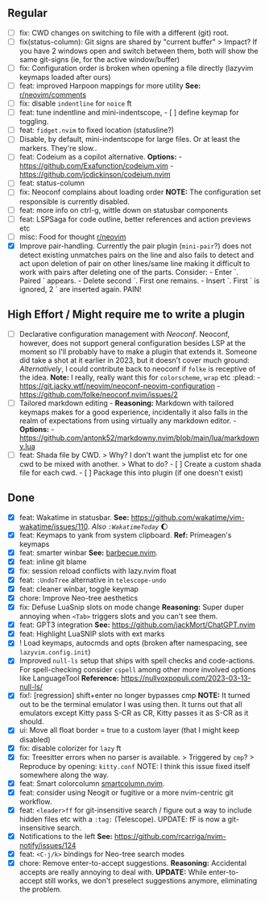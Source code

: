 ## Regular
- [ ] fix: CWD changes on switching to file with a different (git) root.
- [ ] fix(status-column): Git signs are shared by "current buffer"
      > Impact?
      If you have 2 windows open and switch between them, both
      will show the same git-signs (ie, for the active window/buffer)
- [ ] fix: Configuration order is broken when opening a file directly (lazyvim keymaps loaded after ours)
- [ ] feat: improved Harpoon mappings for more utility
      **See:** [r/neovim/comments](https://www.reddit.com/r/neovim/comments/11r4ecp/comment/jc6rdjv/?utm_source=share&utm_medium=web2x&context=3)
- [ ] fix: disable `indentline` for `noice` ft
- [ ] feat: tune indentline and mini-indentscope,
      - [ ] define keymap for toggling.
- [ ] feat: `fidget.nvim` to fixed location (statusline?)
- [ ] Disable, by default, mini-indentscope for large files. Or at least the markers. They're slow..
- [ ] feat: Codeium as a copilot alternative.
      **Options:**
      - https://github.com/Exafunction/codeium.vim
      - https://github.com/jcdickinson/codeium.nvim
- [ ] feat: status-column
- [ ] fix: Neoconf complains about loading order
      **NOTE:** The configuration set responsible is currently disabled.
- [ ] feat: more info on ctrl-g, wittle down on statusbar components
- [ ] feat: LSPSaga for code outline, better references and action previews etc
- [ ] misc: Food for thought
      [r/neovim](https://www.reddit.com/r/neovim/comments/11rzy1k/why_isnt_using_sidebars_to_display_information/)
- [x] Improve pair-handling. Currently the pair plugin (`mini-pair`?) does not
      detect existing unmatches pairs on the line and also fails to detect
      and act upon deletion of pair on other lines/same line making it difficult
      to work with pairs after deleting one of the parts. Consider:
      - Enter \`. Paired \` appears.
      - Delete second \`. First one remains.
      - Insert \`. First \` is ignored, 2 \` are inserted again.
      PAIN!

## High Effort / Might require me to write a plugin
- [ ] Declarative configuration management with _Neoconf_. Neoconf, however, does not support general
      configuration besides LSP at the moment so I'll probably have to make a plugin that extends it.
      Someone did take a shot at it earlier in 2023, but it doesn't cover much ground:
      _Alternatively_, I could contribute back to neoconf if `folke` is receptive of the idea.
      **Note:** I really, really want this for `colorscheme`, `wrap` etc :plead:
      - https://git.jacky.wtf/neovim/neoconf-neovim-configuration
      - https://github.com/folke/neoconf.nvim/issues/2
- [ ] Tailored markdown editing
      - **Reasoning:** Markdown with tailored keymaps makes for a good experience,
            incidentally it also falls in the realm of expectations from using
            virtually any markdown editor.
      - **Options:** 
            - https://github.com/antonk52/markdowny.nvim/blob/main/lua/markdowny.lua
- [ ] feat: Shada file by CWD.
      > Why?
      I don't want the jumplist etc for one cwd to be mixed with another.
      > What to do?
      - [ ] Create a custom shada file for each cwd.
      - [ ] Package this into plugin (if one doesn't exist)

## Done
- [x] feat: Wakatime in statusbar.
      **See:** https://github.com/wakatime/vim-wakatime/issues/110.
      _Also `:WakatimeToday`_ :moon:
- [x] feat: Keymaps to yank from system clipboard.
      **Ref:** Primeagen's keymaps
- [x] feat: smarter winbar
      **See:** [barbecue.nvim](https://github.com/utilyre/barbecue.nvim).
- [x] feat: inline git blame
- [x] fix: session reload conflicts with lazy.nvim float
- [x] feat: `:UndoTree` alternative in `telescope-undo`
- [x] feat: cleaner winbar, toggle keymap
- [x] chore: Improve Neo-tree aesthetics
- [x] fix: Defuse LuaSnip slots on mode change
      **Reasoning:** Super duper annoying when `<Tab>` triggers slots and you can't see them.
- [x] feat: GPT3 integration
      **See:** https://github.com/jackMort/ChatGPT.nvim
- [x] feat: Highlight LuaSNIP slots with ext marks
- [x] ! Load keymaps, autocmds and opts (broken after namespacing, see `lazyvim.config.init`)
- [x] Improved `null-ls` setup that ships with spell checks and code-actions.
      For spell-checking consider `cspell` among other more involved options like LanguageTool
      **Reference:** https://nullvoxpopuli.com/2023-03-13-null-ls/
- [x] fix!: [regression] shift+enter no longer bypasses cmp
      **NOTE:** It turned out to be the terminal emulator I was using then. It turns
      out that all emulators except Kitty pass S-CR as CR, Kitty passes it as S-CR as it should.
- [x] ui: Move all float border = true to a custom layer (that I might keep disabled)
- [x] fix: disable colorizer for `lazy` ft
- [x] fix: Treesitter errors when no parser is available.
      > Triggered by `cmp`?
      > Reproduce by opening: `kitty.conf`
      NOTE: I think this issue fixed itself somewhere along the way.
- [x] feat: Smart colorcolumn
      [smartcolumn.nvim](https://github.com/m4xshen/smartcolumn.nvim).
- [x] feat: consider using Neogit or fugitive or a more nvim-centric
      git workflow.
- [x] feat: `<leader>ff` for git-insensitive search / figure out a way to include hidden files etc
      with a `:tag:` (Telescope).
      UPDATE: <leader>fF is now a git-insensitive search.
- [x] Notifications to the left
      **See:** https://github.com/rcarriga/nvim-notify/issues/124
- [x] feat: `<C-j/k>` bindings for Neo-tree search modes
- [x] chore: Remove enter-to-accept suggestions.
      **Reasoning:** Accidental accepts are really annoying to deal with.
      **UPDATE:** While enter-to-accept still works, we don't preselect
      suggestions anymore, eliminating the problem.

